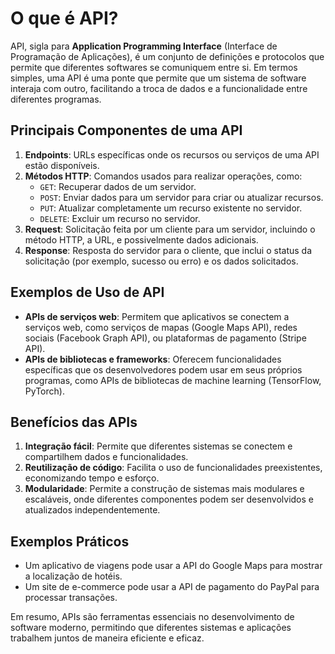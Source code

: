 # O que é API?

API, sigla para **Application Programming Interface** (Interface de Programação de Aplicações), é um conjunto de definições e protocolos que permite que diferentes softwares se comuniquem entre si. Em termos simples, uma API é uma ponte que permite que um sistema de software interaja com outro, facilitando a troca de dados e a funcionalidade entre diferentes programas.

## Principais Componentes de uma API

1. **Endpoints**: URLs específicas onde os recursos ou serviços de uma API estão disponíveis.
2. **Métodos HTTP**: Comandos usados para realizar operações, como:
   - `GET`: Recuperar dados de um servidor.
   - `POST`: Enviar dados para um servidor para criar ou atualizar recursos.
   - `PUT`: Atualizar completamente um recurso existente no servidor.
   - `DELETE`: Excluir um recurso no servidor.
3. **Request**: Solicitação feita por um cliente para um servidor, incluindo o método HTTP, a URL, e possivelmente dados adicionais.
4. **Response**: Resposta do servidor para o cliente, que inclui o status da solicitação (por exemplo, sucesso ou erro) e os dados solicitados.

## Exemplos de Uso de API

- **APIs de serviços web**: Permitem que aplicativos se conectem a serviços web, como serviços de mapas (Google Maps API), redes sociais (Facebook Graph API), ou plataformas de pagamento (Stripe API).
- **APIs de bibliotecas e frameworks**: Oferecem funcionalidades específicas que os desenvolvedores podem usar em seus próprios programas, como APIs de bibliotecas de machine learning (TensorFlow, PyTorch).

## Benefícios das APIs

1. **Integração fácil**: Permite que diferentes sistemas se conectem e compartilhem dados e funcionalidades.
2. **Reutilização de código**: Facilita o uso de funcionalidades preexistentes, economizando tempo e esforço.
3. **Modularidade**: Permite a construção de sistemas mais modulares e escaláveis, onde diferentes componentes podem ser desenvolvidos e atualizados independentemente.

## Exemplos Práticos

- Um aplicativo de viagens pode usar a API do Google Maps para mostrar a localização de hotéis.
- Um site de e-commerce pode usar a API de pagamento do PayPal para processar transações.

Em resumo, APIs são ferramentas essenciais no desenvolvimento de software moderno, permitindo que diferentes sistemas e aplicações trabalhem juntos de maneira eficiente e eficaz.